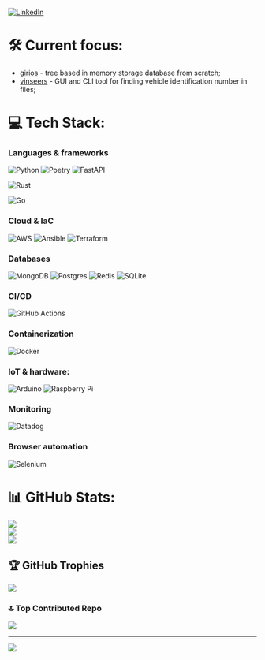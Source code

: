 [![LinkedIn](https://img.shields.io/badge/LinkedIn-%230077B5.svg?logo=linkedin&logoColor=white)](https://www.linkedin.com/in/lukas-les/)

# 🛠️ Current focus:
  - [girios](https://github.com/Lukas-Les/girios) - tree based in memory storage database from scratch;
  - [vinseers](https://github.com/Lukas-Les/vinseers) - GUI and CLI tool for finding vehicle identification number in files;

# 💻 Tech Stack:
### Languages & frameworks
![Python](https://img.shields.io/badge/python-3670A0?style=for-the-badge&logo=python&logoColor=ffdd54) ![Poetry](https://img.shields.io/badge/Poetry-%233B82F6.svg?style=for-the-badge&logo=poetry&logoColor=0B3D8D) ![FastAPI](https://img.shields.io/badge/FastAPI-005571?style=for-the-badge&logo=fastapi)

![Rust](https://img.shields.io/badge/rust-%23000000.svg?style=for-the-badge&logo=rust&logoColor=white) 

![Go](https://img.shields.io/badge/go-%2300ADD8.svg?style=for-the-badge&logo=go&logoColor=white) 

### Cloud & IaC
![AWS](https://img.shields.io/badge/AWS-%23FF9900.svg?style=for-the-badge&logo=amazon-aws&logoColor=white) 
![Ansible](https://img.shields.io/badge/ansible-%231A1918.svg?style=for-the-badge&logo=ansible&logoColor=white) 
![Terraform](https://img.shields.io/badge/terraform-%235835CC.svg?style=for-the-badge&logo=terraform&logoColor=white)

### Databases
![MongoDB](https://img.shields.io/badge/MongoDB-%234ea94b.svg?style=for-the-badge&logo=mongodb&logoColor=white) ![Postgres](https://img.shields.io/badge/postgres-%23316192.svg?style=for-the-badge&logo=postgresql&logoColor=white) ![Redis](https://img.shields.io/badge/redis-%23DD0031.svg?style=for-the-badge&logo=redis&logoColor=white) ![SQLite](https://img.shields.io/badge/sqlite-%2307405e.svg?style=for-the-badge&logo=sqlite&logoColor=white) 

### CI/CD
![GitHub Actions](https://img.shields.io/badge/github%20actions-%232671E5.svg?style=for-the-badge&logo=githubactions&logoColor=white) 

### Containerization
![Docker](https://img.shields.io/badge/docker-%230db7ed.svg?style=for-the-badge&logo=docker&logoColor=white) 

### IoT & hardware:
![Arduino](https://img.shields.io/badge/-Arduino-00979D?style=for-the-badge&logo=Arduino&logoColor=white) 
![Raspberry Pi](https://img.shields.io/badge/-RaspberryPi-C51A4A?style=for-the-badge&logo=Raspberry-Pi) 

### Monitoring
![Datadog](https://img.shields.io/badge/datadog-%23632CA6.svg?style=for-the-badge&logo=datadog&logoColor=white) 

### Browser automation
![Selenium](https://img.shields.io/badge/-selenium-%43B02A?style=for-the-badge&logo=selenium&logoColor=white)


# 📊 GitHub Stats:
![](https://github-readme-stats.vercel.app/api?username=Lukas-Les&theme=dark&hide_border=false&include_all_commits=false&count_private=false)<br/>
![](https://github-readme-streak-stats.herokuapp.com/?user=Lukas-Les&theme=dark&hide_border=false)<br/>
![](https://github-readme-stats.vercel.app/api/top-langs/?username=Lukas-Les&theme=dark&hide_border=false&include_all_commits=false&count_private=false&layout=compact)

## 🏆 GitHub Trophies
![](https://github-profile-trophy.vercel.app/?username=Lukas-Les&theme=radical&no-frame=false&no-bg=true&margin-w=4)

### 🔝 Top Contributed Repo
![](https://github-contributor-stats.vercel.app/api?username=Lukas-Les&limit=5&theme=dark&combine_all_yearly_contributions=true)

---
[![](https://visitcount.itsvg.in/api?id=Lukas-Les&icon=0&color=0)](https://visitcount.itsvg.in)

<!-- Proudly created with GPRM ( https://gprm.itsvg.in ) -->
